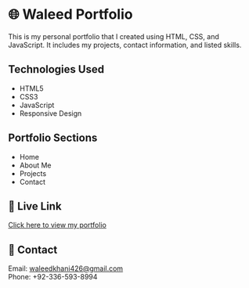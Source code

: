 # 🌐 Waleed  Portfolio

This is my personal portfolio that I created using HTML, CSS, and JavaScript.
It includes my projects, contact information, and listed skills.

## Technologies Used
- HTML5
- CSS3
- JavaScript
- Responsive Design

##  Portfolio Sections
- Home
- About Me
- Projects
- Contact

## 🔗 Live Link
[Click here to view my portfolio](https://your-Waleedkhan123354.github.io/your-portfolio/)

## 📧 Contact
Email: waleedkhani426@gmail.com  
Phone: +92-336-593-8994
